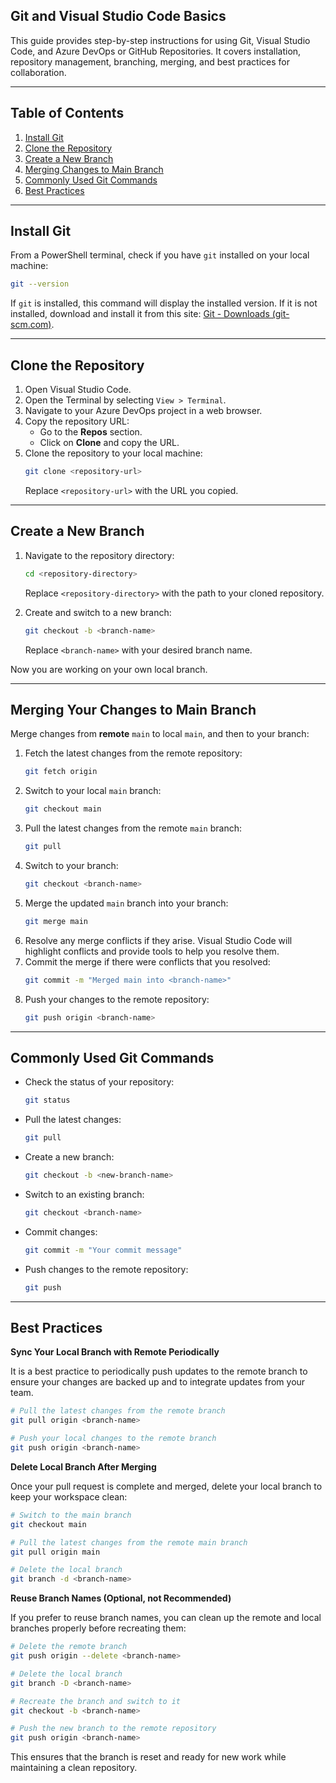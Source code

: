 ## Git and Visual Studio Code Basics

This guide provides step-by-step instructions for using Git, Visual Studio Code, and Azure DevOps or GitHub Repositories. It covers installation, repository management, branching, merging, and best practices for collaboration.

---

## Table of Contents

1. [Install Git](#install-git)
2. [Clone the Repository](#clone-the-repository)
3. [Create a New Branch](#create-a-new-branch)
4. [Merging Changes to Main Branch](#merging-your-changes-to-main-branch)
5. [Commonly Used Git Commands](#commonly-used-git-commands)
6. [Best Practices](#best-practices)

---

## Install Git

From a PowerShell terminal, check if you have `git` installed on your local machine:

```sh
git --version
```

If `git` is installed, this command will display the installed version. If it is not installed, download and install it from this site: [Git - Downloads (git-scm.com)](https://git-scm.com/downloads).

---

## Clone the Repository

1. Open Visual Studio Code.
2. Open the Terminal by selecting `View > Terminal`.
3. Navigate to your Azure DevOps project in a web browser.
4. Copy the repository URL:
   - Go to the **Repos** section.
   - Click on **Clone** and copy the URL.
5. Clone the repository to your local machine:
   ```sh
   git clone <repository-url>
   ```
   Replace `<repository-url>` with the URL you copied.

---

## Create a New Branch

1. Navigate to the repository directory:
   ```sh
   cd <repository-directory>
   ```
   Replace `<repository-directory>` with the path to your cloned repository.

2. Create and switch to a new branch:
   ```sh
   git checkout -b <branch-name>
   ```
   Replace `<branch-name>` with your desired branch name.

Now you are working on your own local branch.

---

## Merging Your Changes to Main Branch

Merge changes from **remote** `main` to local `main`, and then to your branch:

1. Fetch the latest changes from the remote repository:
   ```sh
   git fetch origin
   ```
2. Switch to your local `main` branch:
   ```sh
   git checkout main
   ```
3. Pull the latest changes from the remote `main` branch:
   ```sh
   git pull
   ```
4. Switch to your branch:
   ```sh
   git checkout <branch-name>
   ```
5. Merge the updated `main` branch into your branch:
   ```sh
   git merge main
   ```
6. Resolve any merge conflicts if they arise. Visual Studio Code will highlight conflicts and provide tools to help you resolve them.
7. Commit the merge if there were conflicts that you resolved:
   ```sh
   git commit -m "Merged main into <branch-name>"
   ```
8. Push your changes to the remote repository:
   ```sh
   git push origin <branch-name>
   ```

---

## Commonly Used Git Commands

- Check the status of your repository:
  ```sh
  git status
  ```
- Pull the latest changes:
  ```sh
  git pull
  ```
- Create a new branch:
  ```sh
  git checkout -b <new-branch-name>
  ```
- Switch to an existing branch:
  ```sh
  git checkout <branch-name>
  ```
- Commit changes:
  ```sh
  git commit -m "Your commit message"
  ```
- Push changes to the remote repository:
  ```sh
  git push
  ```

---

## Best Practices

**Sync Your Local Branch with Remote Periodically**

It is a best practice to periodically push updates to the remote branch to ensure your changes are backed up and to integrate updates from your team.

```sh
# Pull the latest changes from the remote branch
git pull origin <branch-name>

# Push your local changes to the remote branch
git push origin <branch-name>
```

**Delete Local Branch After Merging**

Once your pull request is complete and merged, delete your local branch to keep your workspace clean:

```sh
# Switch to the main branch
git checkout main

# Pull the latest changes from the remote main branch
git pull origin main

# Delete the local branch
git branch -d <branch-name>
```

**Reuse Branch Names (Optional, not Recommended)**

If you prefer to reuse branch names, you can clean up the remote and local branches properly before recreating them:

```sh
# Delete the remote branch
git push origin --delete <branch-name>

# Delete the local branch
git branch -D <branch-name>

# Recreate the branch and switch to it
git checkout -b <branch-name>

# Push the new branch to the remote repository
git push origin <branch-name>
```

This ensures that the branch is reset and ready for new work while maintaining a clean repository.
